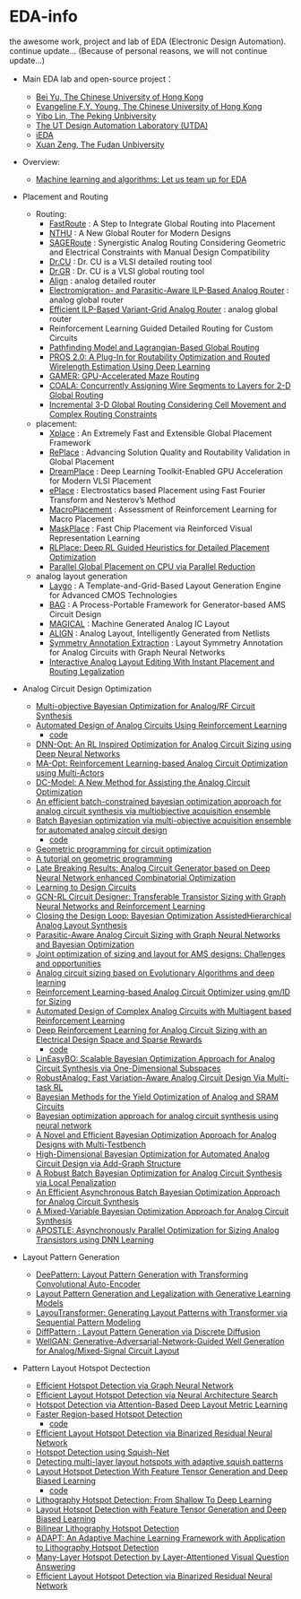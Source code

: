# EDA-info
the awesome work, project and lab of EDA (Electronic Design Automation). continue update...
(Because of personal reasons, we will not continue update...)

- Main EDA lab and open-source project：
  - [Bei Yu, The Chinese University of Hong Kong](http://www.cse.cuhk.edu.hk/~byu/)
  - [Evangeline F.Y. Young, The Chinese University of Hong Kong](https://www.cse.cuhk.edu.hk/~fyyoung/)
  - [Yibo Lin, The Peking Unbiversity](https://yibolin.com/)
  - [The UT Design Automation Laboratory (UTDA)](https://www.cerc.utexas.edu/utda/)
  - [iEDA](https://github.com/OSCC-Project/iEDA)
  - [Xuan Zeng, The Fudan Unbiversity](https://ieeexplore.ieee.org/author/37272246100?history=no&highlight=true&returnType=SEARCH&sortType=newest&searchWithin=%22Author%20Ids%22:37272246100&returnFacets=ALL)

- Overview:
  - [Machine learning and algorithms: Let us team up for EDA](https://ieeexplore.ieee.org/abstract/document/9682429/)
- Placement and Routing
	- Routing: 
		- [FastRoute](https://github.com/The-OpenROAD-Project-Attic/FastRoute)
    		    : A Step to Integrate Global Routing into Placement
		- [NTHU](https://github.com/luckyrantanplan/nthu-route)
    		    : A New Global Router for Modern Designs
		- [SAGERoute](https://github.com/PKU-IDEA/SAGERoute/tree/main)
    		    : Synergistic Analog Routing Considering Geometric and Electrical Constraints with Manual Design Compatibility
		- [Dr.CU](https://github.com/cuhk-eda/dr-cu)
       		    : Dr. CU is a VLSI detailed routing tool
		- [Dr.GR](https://github.com/cuhk-eda/cu-gr)
    		    : Dr. CU is a VLSI global routing tool
		- [Align](https://github.com/ALIGN-analoglayout/AnalogDetailedRouter)
    		    : analog detailed router
		- [Electromigration- and Parasitic-Aware ILP-Based Analog Router](https://ieeexplore.ieee.org/abstract/document/8378047/)
    		    : analog global router
		- [Efficient ILP-Based Variant-Grid Analog Router](https://ieeexplore.ieee.org/abstract/document/7527478/)
    		    : analog global router
		- Reinforcement Learning Guided Detailed Routing for Custom Circuits
		- [Pathfinding Model and Lagrangian-Based Global Routing](https://doi.org/10.1109/DAC56929.2023.10247969)
		- [PROS 2.0: A Plug-In for Routability Optimization and Routed Wirelength Estimation Using Deep Learning](https://doi.org/10.1109/TCAD.2022.3168259)
		- [GAMER: GPU-Accelerated Maze Routing](https://doi.org/10.1109/TCAD.2022.3184281)
		- [COALA: Concurrently Assigning Wire Segments to Layers for 2-D Global Routing](https://doi.org/10.1109/TCAD.2022.3178353)
		- [Incremental 3-D Global Routing Considering Cell Movement and Complex Routing Constraints](https://doi.org/10.1109/TCAD.2022.3210493)
	- placement:
		- [Xplace](https://github.com/cuhk-eda/Xplace)
    		    : An Extremely Fast and Extensible Global Placement Framework
		- [RePlace](https://github.com/The-OpenROAD-Project/RePlAce)
     		    : Advancing Solution Quality and Routability Validation in Global Placement
		- [DreamPlace](https://github.com/limbo018/DREAMPlace)
    		    : Deep Learning Toolkit-Enabled GPU Acceleration for Modern VLSI Placement
		- [ePlace](https://github.com/ApeachM/ePlacePractice)
    		    : Electrostatics based Placement using Fast Fourier Transform and Nesterov’s Method
		- [MacroPlacement](https://github.com/TILOS-AI-Institute/MacroPlacement)
    		    : Assessment of Reinforcement Learning for Macro Placement
		- [MaskPlace](https://github.com/laiyao1/maskplace)
  		    : Fast Chip Placement via Reinforced Visual Representation Learning
		- [RLPlace: Deep RL Guided Heuristics for Detailed Placement Optimization](https://doi.org/10.23919/DATE54114.2022.9774684)
		- [Parallel Global Placement on CPU via Parallel Reduction](https://ieeexplore.ieee.org/document/8983444/)
	- analog layout generation
		- [Laygo](https://laygo2.github.io/)
    		    : A Template-and-Grid-Based Layout Generation Engine for Advanced CMOS Technologies
		- [BAG](https://github.com/sdaudlin/BAG_framework)
    		    : A Process-Portable Framework for Generator-based AMS Circuit Design
		- [MAGICAL](https://github.com/magical-eda/MAGICAL)
    		    : Machine Generated Analog IC Layout
		- [ALIGN](https://github.com/ALIGN-analoglayout/ALIGN-public)
    		    : Analog Layout, Intelligently Generated from Netlists
		- [Symmetry Annotation Extraction](https://doi.org/10.1145/3394885.3431545)
    		    : Layout Symmetry Annotation for Analog Circuits with Graph Neural Networks
		- [Interactive Analog Layout Editing With Instant Placement and Routing Legalization](https://ieeexplore.ieee.org/document/9826897)
    	

- Analog Circuit Design Optimization
	- [Multi-objective Bayesian Optimization for Analog/RF Circuit Synthesis](https://dl.acm.org/doi/abs/10.1145/3195970.3196078)
	- [Automated Design of Analog Circuits Using Reinforcement Learning](https://ieeexplore.ieee.org/abstract/document/9576505)
   		- [code](https://github.com/ksettaluri6/AutoCkt)
	- [DNN-Opt: An RL Inspired Optimization for Analog Circuit Sizing using Deep Neural Networks](https://ieeexplore.ieee.org/abstract/document/9586139)
	- [MA-Opt: Reinforcement Learning-based Analog Circuit Optimization using Multi-Actors](https://ieeexplore.ieee.org/abstract/document/10136894)
	- [DC-Model: A New Method for Assisting the Analog Circuit Optimization](https://ieeexplore.ieee.org/abstract/document/10129366)
   	- [An efficient batch-constrained bayesian optimization approach for analog circuit synthesis via multiobjective acquisition ensemble](https://ieeexplore.ieee.org/abstract/document/9336041)
   	- [Batch Bayesian optimization via multi-objective acquisition ensemble for automated analog circuit design](http://proceedings.mlr.press/v80/lyu18a.html?ref=https://githubhelp.com)
   	  	- [code](https://github.com/Alaya-in-Matrix/MACE)
   	- [Geometric programming for circuit optimization](https://dl.acm.org/doi/abs/10.1145/1055137.1055148)
   	- [A tutorial on geometric programming](https://link.springer.com/article/10.1007/s11081-007-9001-7)
   	- [Late Breaking Results: Analog Circuit Generator based on Deep Neural Network enhanced Combinatorial Optimization](https://dl.acm.org/doi/abs/10.1145/3316781.3322468)
   	- [Learning to Design Circuits](https://arxiv.org/abs/1812.02734)
   	- [GCN-RL Circuit Designer: Transferable Transistor Sizing with Graph Neural Networks and Reinforcement Learning](https://ieeexplore.ieee.org/abstract/document/9218757/)
   	- [Closing the Design Loop: Bayesian Optimization AssistedHierarchical Analog Layout Synthesis](https://ieeexplore.ieee.org/abstract/document/9218621/)
   	- [Parasitic-Aware Analog Circuit Sizing with Graph Neural Networks and Bayesian Optimization](https://ieeexplore.ieee.org/abstract/document/9474253)
   	- [Joint optimization of sizing and layout for AMS designs: Challenges and opportunities](https://dl.acm.org/doi/abs/10.1145/3569052.3578929)
   	- [Analog circuit sizing based on Evolutionary Algorithms and deep learning](https://www.sciencedirect.com/science/article/pii/S0957417423019826)
   	- [Reinforcement Learning-based Analog Circuit Optimizer using gm/ID for Sizing](https://ieeexplore.ieee.org/document/10247739)
   	- [Automated Design of Complex Analog Circuits with Multiagent based Reinforcement Learning](https://ieeexplore.ieee.org/document/10247909)
   	- [Deep Reinforcement Learning for Analog Circuit Sizing with an Electrical Design Space and Sparse Rewards](https://dl.acm.org/doi/10.1145/3551901.3556474)
  		- [code](https://github.com/electronics-and-drives/MLCAD22)
   	- [LinEasyBO: Scalable Bayesian Optimization Approach for Analog Circuit Synthesis via One-Dimensional Subspaces](https://dl.acm.org/doi/10.1145/3551901.3556496)
   	- [RobustAnalog: Fast Variation-Aware Analog Circuit Design Via Multi-task RL](https://dl.acm.org/doi/10.1145/3551901.3556487)
   	- [Bayesian Methods for the Yield Optimization of Analog and SRAM Circuits](https://ieeexplore.ieee.org/document/9045614)
   	- [Bayesian optimization approach for analog circuit synthesis using neural network](https://ieeexplore.ieee.org/abstract/document/8714788)
   	- [A Novel and Efficient Bayesian Optimization Approach for Analog Designs with Multi-Testbench](https://ieeexplore.ieee.org/document/9712590/)
   	- [High-Dimensional Bayesian Optimization for Automated Analog Circuit Design via Add-Graph Structure](https://ieeexplore.ieee.org/document/9620425)
   	- [A Robust Batch Bayesian Optimization for Analog Circuit Synthesis via Local Penalization](https://ieeexplore.ieee.org/document/9371542)
   	- [An Efficient Asynchronous Batch Bayesian Optimization Approach for Analog Circuit Synthesis](https://ieeexplore.ieee.org/document/9218592)
   	- [A Mixed-Variable Bayesian Optimization Approach for Analog Circuit Synthesis](https://ieeexplore.ieee.org/document/9181162)
   	- [APOSTLE: Asynchronously Parallel Optimization for Sizing Analog Transistors using DNN Learning](https://dl.acm.org/doi/abs/10.1145/3566097.3567880)

- Layout Pattern Generation
  	- [DeePattern: Layout Pattern Generation with Transforming Convolutional Auto-Encoder](https://dl.acm.org/doi/abs/10.1145/3316781.3317795)
  	- [Layout Pattern Generation and Legalization with Generative Learning Models](https://dl.acm.org/doi/abs/10.1145/3400302.3415607)
  	- [LayouTransformer: Generating Layout Patterns with Transformer via Sequential Pattern Modeling](https://dl.acm.org/doi/abs/10.1145/3508352.3549350)
  	- [DiffPattern : Layout Pattern Generation via Discrete Diffusion](https://arxiv.org/abs/2303.13060)
  	- [WellGAN: Generative-Adversarial-Network-Guided Well Generation for Analog/Mixed-Signal Circuit Layout](https://dl.acm.org/doi/10.1145/3316781.3317930)

- Pattern Layout Hotspot Dectection
  	- [Efficient Hotspot Detection via Graph Neural Network](https://ieeexplore.ieee.org/document/9774579)
  	- [Efficient Layout Hotspot Detection via Neural Architecture Search](https://dl.acm.org/doi/10.1145/3517130)
  	- [Hotspot Detection via Attention-Based Deep Layout Metric Learning](https://doi.org/10.1145/3517130)
  	- [Faster Region-based Hotspot Detection](https://doi.org/10.1145/3316781.3317824)
  	  	- [code](https://github.com/Lanselott/R-HSD)
  	- [Efficient Layout Hotspot Detection via Binarized Residual Neural Network](https://doi.org/10.1145/3316781.3317811)
  	- [Hotspot Detection using Squish-Net](https://doi.org/10.1117/12.2515172)
  	- [Detecting multi-layer layout hotspots with adaptive squish patterns](https://dl.acm.org/doi/10.1145/3287624.3288747)
  	- [Layout Hotspot Detection With Feature Tensor Generation and Deep Biased Learning](https://ieeexplore.ieee.org/document/8360060/)
  	  	- [code](https://github.com/phdyang007/dlhsd)
  	- [Lithography Hotspot Detection: From Shallow To Deep Learning](https://doi.org/10.1109/SOCC.2017.8226047)
  	- [Layout Hotspot Detection with Feature Tensor Generation and Deep Biased Learning](https://dl.acm.org/doi/10.1145/3061639.3062270)
  	- [Bilinear Lithography Hotspot Detection](https://dl.acm.org/doi/10.1145/3036669.3036673)
  	- [ADAPT: An Adaptive Machine Learning Framework with Application to Lithography Hotspot Detection](https://ieeexplore.ieee.org/abstract/document/9531210/)
  	- [Many-Layer Hotspot Detection by Layer-Attentioned Visual Question Answering](https://doi.org/10.23919/DATE54114.2022.9774622)
  	- [Efficient Layout Hotspot Detection via Binarized Residual Neural Network](https://ieeexplore.ieee.org/document/8806978/)




